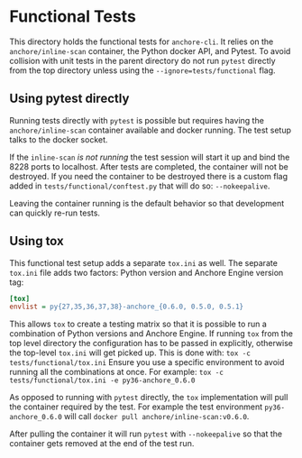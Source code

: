 # Functional Tests
This directory holds the functional tests for `anchore-cli`. It relies on the `anchore/inline-scan` container, the Python docker API, and Pytest. To avoid collision with unit tests in the parent directory do not run `pytest` directly from the top directory unless using the `--ignore=tests/functional` flag.

## Using pytest directly
Running tests directly with `pytest` is possible but requires having the `anchore/inline-scan` container available and docker running. The test setup talks to the docker socket.

If the `inline-scan` *is not running* the test session will start it up and bind the 8228 ports to localhost. After tests are completed, the container will not be destroyed. If you need the container to be destroyed there is a custom flag added in `tests/functional/conftest.py` that will do so: `--nokeepalive`.

Leaving the container running is the default behavior so that development can quickly re-run tests.

## Using tox
This functional test setup adds a separate `tox.ini` as well. The separate `tox.ini` file adds two factors: Python version and Anchore Engine version tag:

```ini
[tox]
envlist = py{27,35,36,37,38}-anchore_{0.6.0, 0.5.0, 0.5.1}
```

This allows `tox` to create a testing matrix so that it is possible to run a combination of Python versions and Anchore Engine. If running `tox` from the top level directory the configuration has to be passed in explicitly, otherwise the top-level `tox.ini` will get picked up. This is done with: `tox -c tests/functional/tox.ini` Ensure you use a specific environment to avoid running all the combinations at once. For example: `tox -c tests/functional/tox.ini -e py36-anchore_0.6.0`

As opposed to running with `pytest` directly, the `tox` implementation will pull the container required by the test. For example the test environment `py36-anchore_0.6.0` will call `docker pull anchore/inline-scan:v0.6.0`.

After pulling the container it will run `pytest` with `--nokeepalive` so that the container gets removed at the end of the test run.

